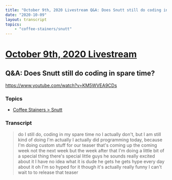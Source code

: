 ```yaml
---
title: "October 9th, 2020 Livestream Q&A: Does Snutt still do coding in spare time?"
date: "2020-10-09"
layout: transcript
topics:
    - "coffee-stainers/snutt"
---
```

# [October 9th, 2020 Livestream](../2020-10-09.md)
## Q&A: Does Snutt still do coding in spare time?
https://www.youtube.com/watch?v=KM5WVEA9CDs

### Topics
* [Coffee Stainers > Snutt](../topics/coffee-stainers/snutt.md)

### Transcript

> do I still do, coding in my spare time no I actually don't, but I am still kind of doing I'm actually I actually did programming today, because I'm doing custom stuff for our teaser that's coming up the coming week not the next week but the week after that I'm doing a little bit of a special thing there's special little guys he sounds really excited about it I have no idea what it is dude he gets he gets hype every day about it oh I'm so hyped for it though it's actually really funny I can't wait to to release that teaser
